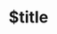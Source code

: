 ---
title: $title
second_title: .NET API संदर्भ के लिए Aspose.Email
description: $description
type: docs
weight: $weight
url: /hi/net/$ref/
---